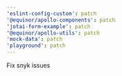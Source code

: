 ```yaml
---
'eslint-config-custom': patch
'@equinor/apollo-components': patch
'jotai-form-example': patch
'@equinor/apollo-utils': patch
'mock-data': patch
'playground': patch
---
```


Fix snyk issues
